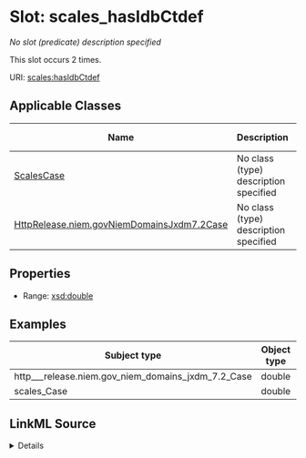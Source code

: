 

# Slot: scales_hasIdbCtdef


_No slot (predicate) description specified_






This slot occurs 2 times.


URI: [scales:hasIdbCtdef](http://schemas.scales-okn.org/rdf/scales#hasIdbCtdef)



<!-- no inheritance hierarchy -->





## Applicable Classes

| Name | Description | Modifies Slot |
| --- | --- | --- |
| [ScalesCase](../classes/ScalesCase.md) | No class (type) description specified |  yes  |
| [HttpRelease.niem.govNiemDomainsJxdm7.2Case](../classes/HttpRelease.niem.govNiemDomainsJxdm7.2Case.md) | No class (type) description specified |  yes  |







## Properties

* Range: [xsd:double](http://www.w3.org/2001/XMLSchema#double)






## Examples

| Subject type | Object type | Example subject | Example object | Occurrences |
| --- | --- | --- | --- | --- |
| http___release.niem.gov_niem_domains_jxdm_7.2_Case | double | scales:/CaseCriminal | 1.0 | 2 |
| scales_Case | double | scales:/CaseCriminal | 1.0 | 2 |




## LinkML Source

<details>

```yaml
name: scales_hasIdbCtdef
annotations:
  count:
    tag: count
    value: 2
description: No slot (predicate) description specified
examples:
- object:
    example_object: '1.0'
    example_object_type: double
    example_predicate: scales:hasIdbCtdef
    example_subject: scales:/CaseCriminal
    example_subject_type: http___release.niem.gov_niem_domains_jxdm_7.2_Case
- object:
    example_object: '1.0'
    example_object_type: double
    example_predicate: scales:hasIdbCtdef
    example_subject: scales:/CaseCriminal
    example_subject_type: scales_Case
from_schema: scales-kg
rank: 1000
slot_uri: scales:hasIdbCtdef
alias: scales_hasIdbCtdef
domain_of:
- http___release.niem.gov_niem_domains_jxdm_7.2_Case
- scales_Case
range: double

```
</details>